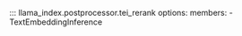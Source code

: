 ::: llama_index.postprocessor.tei_rerank
    options:
      members:
        - TextEmbeddingInference
